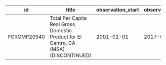 | id          | title                                                                               | observation_start   | observation_end   |
|-------------|-------------------------------------------------------------------------------------|---------------------|-------------------|
| PCRGMP20940 | Total Per Capita Real Gross Domestic Product for El Centro, CA (MSA) (DISCONTINUED) | 2001-01-01          | 2017-01-01        |